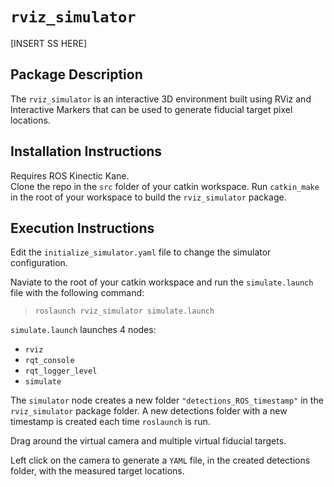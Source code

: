 # `rviz_simulator`

[INSERT SS HERE]

## Package Description
The `rviz_simulator` is an interactive 3D environment built using RViz and Interactive Markers that can be used to generate fiducial target pixel locations.  



## Installation Instructions
Requires ROS Kinectic Kane.  
Clone the repo in the `src` folder of your catkin workspace.
Run `catkin_make` in the root of your workspace to build the `rviz_simulator` package.

## Execution Instructions
Edit the `initialize_simulator.yaml` file to change the simulator configuration.

Naviate to the root of your catkin workspace and run the `simulate.launch` file with the following command:  
> `roslaunch rviz_simulator simulate.launch`

`simulate.launch` launches 4 nodes:
- `rviz`
- `rqt_console`
- `rqt_logger_level`
- `simulate`

The `simulator` node creates a new folder `"detections_ROS_timestamp"` in the `rviz_simulator` package folder. A new detections folder with a new timestamp is created each time `roslaunch` is run.

Drag around the virtual camera and multiple virtual fiducial targets.  
  
Left click on the camera to generate a `YAML` file, in the created detections folder, with the measured target locations.